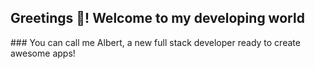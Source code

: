 ## Greetings 👋! Welcome to my developing world
<!-->
### You can call me Albert, a new full stack developer ready to create awesome apps!


<!--
- 🔭 I’m currently working on ...
- 🌱 I’m currently learning ...
- 👯 I’m looking to collaborate on ...
- 🤔 I’m looking for help with ...
- 💬 Ask me about ...
- 📫 How to reach me: ...
- 😄 Pronouns: ...
- ⚡ Fun fact: ...
-->

<!--
<h2 align='center'>Technology Stacks</h2>
<p>
  <img src="https://cdn.jsdelivr.net/gh/devicons/devicon/icons/react/react-original-wordmark.svg" alt='react' width=55 height=55 />
</p>
-->
          
